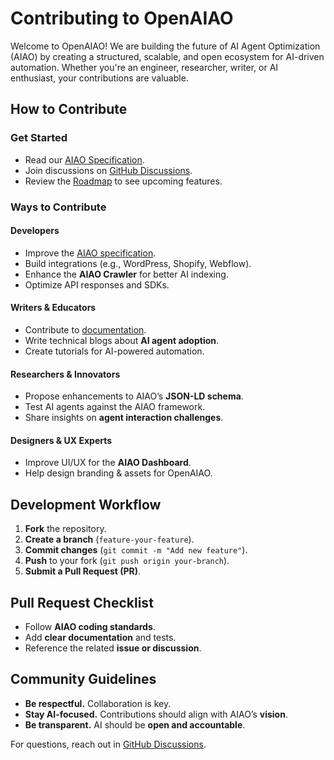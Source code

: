 # Contributing to OpenAIAO

Welcome to OpenAIAO! We are building the future of AI Agent Optimization (AIAO) by creating a structured, scalable, and open ecosystem for AI-driven automation. Whether you're an engineer, researcher, writer, or AI enthusiast, your contributions are valuable.

## How to Contribute

### Get Started
- Read our [AIAO Specification](https://github.com/OpenAIAO/aiao-specification).
- Join discussions on [GitHub Discussions](https://github.com/OpenAIAO/discussions).
- Review the [Roadmap](docs/roadmap.md) to see upcoming features.

### Ways to Contribute
#### Developers
- Improve the [AIAO specification](https://github.com/OpenAIAO/aiao-specification).
- Build integrations (e.g., WordPress, Shopify, Webflow).
- Enhance the **AIAO Crawler** for better AI indexing.
- Optimize API responses and SDKs.

#### Writers & Educators
- Contribute to [documentation](https://github.com/OpenAIAO/docs).
- Write technical blogs about **AI agent adoption**.
- Create tutorials for AI-powered automation.

#### Researchers & Innovators
- Propose enhancements to AIAO’s **JSON-LD schema**.
- Test AI agents against the AIAO framework.
- Share insights on **agent interaction challenges**.

#### Designers & UX Experts
- Improve UI/UX for the **AIAO Dashboard**.
- Help design branding & assets for OpenAIAO.

## Development Workflow
1. **Fork** the repository.
2. **Create a branch** (`feature-your-feature`).
3. **Commit changes** (`git commit -m "Add new feature"`).
4. **Push** to your fork (`git push origin your-branch`).
5. **Submit a Pull Request (PR)**.

## Pull Request Checklist
- Follow **AIAO coding standards**.
- Add **clear documentation** and tests.
- Reference the related **issue or discussion**.

## Community Guidelines
- **Be respectful.** Collaboration is key.
- **Stay AI-focused.** Contributions should align with AIAO’s **vision**.
- **Be transparent.** AI should be **open and accountable**.

For questions, reach out in [GitHub Discussions](https://github.com/OpenAIAO/discussions).
